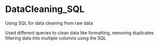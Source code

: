 # DataCleaning_SQL
Using SQL for data cleaning from raw data

Used different queries to clean data like formatting, removing duplicates filtering data into multiple columns using the SQL
